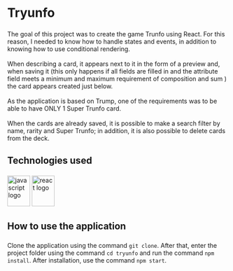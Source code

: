 <h1 align="left">Tryunfo</h1>

###

<p align="left">The goal of this project was to create the game Trunfo using React. For this reason, I needed to know how to handle states and events, in addition to knowing how to use conditional rendering.<br><br>When describing a card, it appears next to it in the form of a preview and, when saving it (this only happens if all fields are filled in and the attribute field meets a minimum and maximum requirement of composition and sum ) the card appears created just below.<br><br>As the application is based on Trump, one of the requirements was to be able to have ONLY 1 Super Trunfo card.<br><br>When the cards are already saved, it is possible to make a search filter by name, rarity and Super Trunfo; in addition, it is also possible to delete cards from the deck.</p>

###

<h2 align="left">Technologies used</h2>

###

<div align="left">
  <img src="https://cdn.jsdelivr.net/gh/devicons/devicon/icons/javascript/javascript-original.svg" height="70" width="52" alt="javascript logo"  />
  <img src="https://cdn.jsdelivr.net/gh/devicons/devicon/icons/react/react-original.svg" height="70" width="52" alt="react logo"  />
</div>

###

<h2 align="left">How to use the application</h2>

###

Clone the application using the command `git clone`. After that, enter the project folder using the command `cd tryunfo` and run the command `npm install`. After installation, use the command `npm start`.

###
